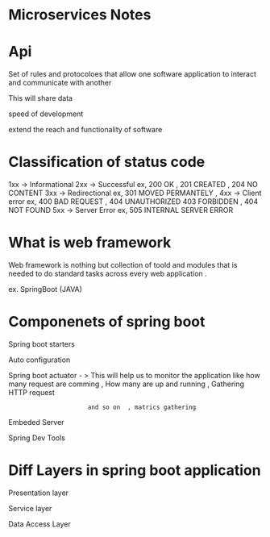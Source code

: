  #             Microservices Notes 
 
 # Api
 
 Set of rules and protocoloes that allow one software application to interact and communicate with another 
 
 This will share data 
 
 speed of development 
 
 extend the reach and functionality of software 
 
 # Classification of status code 
 
 1xx -> Informational
 2xx -> Successful ex, 200 OK , 201 CREATED , 204 NO CONTENT
 3xx -> Redirectional  ex, 301 MOVED PERMANTELY , 
 4xx -> Client error ex, 400 BAD REQUEST , 404 UNAUTHORIZED 403 FORBIDDEN  , 404 NOT FOUND 
 5xx -> Server Error ex, 505 INTERNAL SERVER ERROR 
 
 # What is web framework
 
 Web framework is nothing but collection of toold and modules that is needed to do standard tasks across every web application . 
 
 ex. SpringBoot (JAVA)
 
 # Componenets of spring boot 
 
 Spring boot starters
 
 Auto configuration
 
 Spring boot actuator - > This will help us to monitor the application like how many request are comming , How many are up and running , Gathering HTTP request 
 
                          and so on  , matrics gathering 
 
 Embeded Server
 
 Spring Dev Tools
 
 # Diff Layers in spring boot application 
 
 Presentation layer 
 
 Service layer 
 
 Data Access Layer
 
